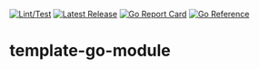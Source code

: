 [![Lint/Test](https://github.com/jidicula/go-gamco/actions/workflows/test.yml/badge.svg)](https://github.com/jidicula/go-gamco/actions/workflows/test.yml) [![Latest Release](https://github.com/jidicula/go-gamco/actions/workflows/release-draft.yml/badge.svg)](https://github.com/jidicula/go-gamco/actions/workflows/release-draft.yml) [![Go Report Card](https://goreportcard.com/badge/github.com/jidicula/go-gamco)](https://goreportcard.com/report/github.com/jidicula/go-gamco) [![Go Reference](https://pkg.go.dev/badge/github.com/jidicula/go-gamco.svg)](https://pkg.go.dev/github.com/jidicula/go-gamco)

# template-go-module
